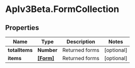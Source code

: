 # ApIv3Beta.FormCollection

## Properties

Name | Type | Description | Notes
------------ | ------------- | ------------- | -------------
**totalItems** | **Number** | Returned forms | [optional] 
**items** | [**[Form]**](Form.md) | Returned forms | [optional] 


